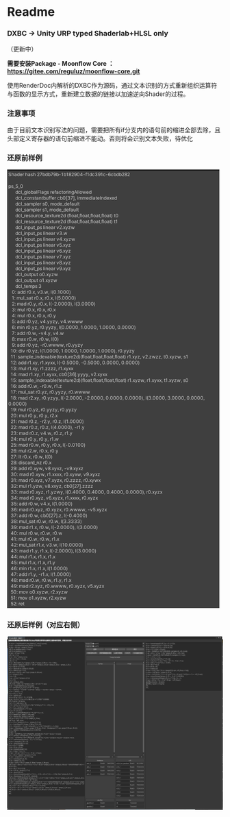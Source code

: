 # Readme

### DXBC -> Unity URP typed Shaderlab+HLSL only

（更新中）

__需要安装Package  - Moonflow Core ： https://gitee.com/reguluz/moonflow-core.git__

使用RenderDoc内解析的DXBC作为源码，通过文本识别的方式重新组织运算符与函数的显示方式，重新建立数据的链接以加速逆向Shader的过程。

### 注意事项
由于目前文本识别写法的问题，需要把所有if分支内的语句前的缩进全部去除，且头部定义寄存器的语句前缩进不能动。否则将会识别文本失败，待优化

### 还原前样例

![](https://raw.githubusercontent.com/Reguluz/ImageBed/master/QQ%E6%88%AA%E5%9B%BE20221023164959.png)

### 还原后样例（对应右侧）

![](https://raw.githubusercontent.com/Reguluz/ImageBed/master/QQ%E6%88%AA%E5%9B%BE20221023165256.png)

